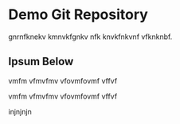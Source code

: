 # Demo Git Repository

gnrnfknekv kmnvkfgnkv nfk knvkfnkvnf vfknknbf.

## Ipsum Below

vmfm vfmvfmv
vfovmfovmf
vffvf

vmfm vfmvfmv
vfovmfovmf
vffvf

injnjnjn